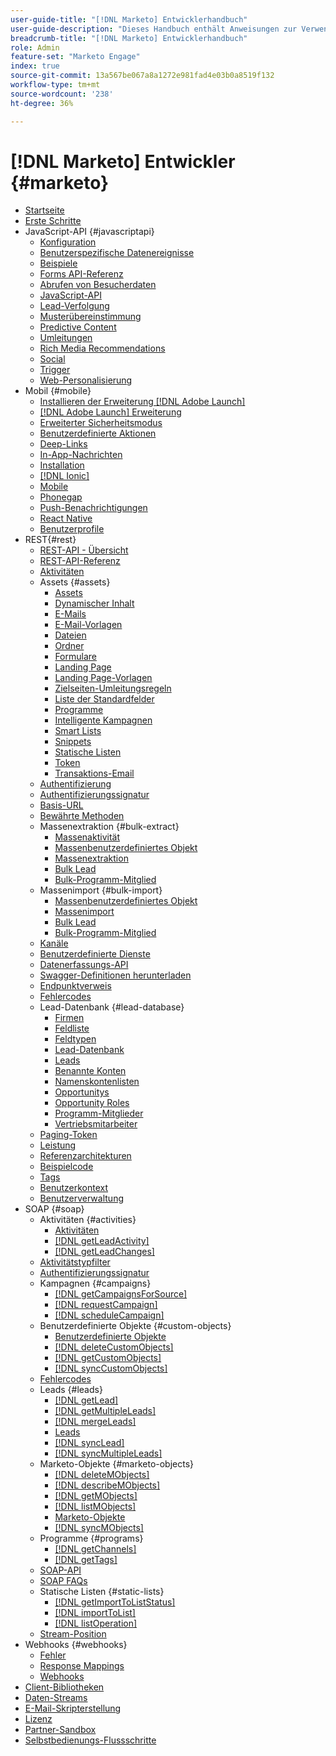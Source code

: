 ```yaml
---
user-guide-title: "[!DNL Marketo] Entwicklerhandbuch"
user-guide-description: "Dieses Handbuch enthält Anweisungen zur Verwendung von [!DNL Marketo] APIs."
breadcrumb-title: "[!DNL Marketo] Entwicklerhandbuch"
role: Admin
feature-set: "Marketo Engage"
index: true
source-git-commit: 13a567be067a8a1272e981fad4e03b0a8519f132
workflow-type: tm+mt
source-wordcount: '238'
ht-degree: 36%

---
```



# [!DNL Marketo] Entwickler {#marketo}

- [Startseite](home.md)
- [Erste Schritte](getting-started.md)
- JavaScript-API {#javascriptapi}
   - [Konfiguration](javascript-api/configuration.md)
   - [Benutzerspezifische Datenereignisse](javascript-api/custom-data-events.md)
   - [Beispiele](javascript-api/examples.md)
   - [Forms API-Referenz](javascript-api/forms-api-reference.md)
   - [Abrufen von Besucherdaten](javascript-api/get-visitor-data.md)
   - [JavaScript-API](javascript-api/javascript-api.md)
   - [Lead-Verfolgung](javascript-api/lead-tracking.md)
   - [Musterübereinstimmung](javascript-api/pattern-match.md)
   - [Predictive Content](javascript-api/predictive-content.md)
   - [Umleitungen](javascript-api/redirect.md)
   - [Rich Media Recommendations](javascript-api/rich-media-recommendation.md)
   - [Social](javascript-api/social.md)
   - [Trigger](javascript-api/triggers.md)
   - [Web-Personalisierung](javascript-api/web-personalization.md)
- Mobil {#mobile}
   - [Installieren der Erweiterung [!DNL Adobe Launch] ](mobile/adobe-launch-extension-installation.md)
   - [[!DNL Adobe Launch] Erweiterung](mobile/adobe-launch-extension.md)
   - [Erweiterter Sicherheitsmodus](mobile/advanced-security-access-mode.md)
   - [Benutzerdefinierte Aktionen](mobile/custom-actions.md)
   - [Deep-Links](mobile/enabling-deep-links-in-your-app.md)
   - [In-App-Nachrichten](mobile/in-app-messages.md)
   - [Installation](mobile/installation.md)
   - [[!DNL Ionic]](mobile/ionic.md)
   - [Mobile](mobile/mobile.md)
   - [Phonegap](mobile/phonegap.md)
   - [Push-Benachrichtigungen](mobile/push-notifications.md)
   - [React Native](mobile/react-native.md)
   - [Benutzerprofile](mobile/user-profiles.md)
- REST{#rest}
   - [REST-API - Übersicht](rest-api/rest-api.md)
   - [REST-API-Referenz](https://developer.adobe.com/marketo-apis/)
   - [Aktivitäten](rest-api/activities.md)
   - Assets {#assets}
      - [Assets](rest-api/assets.md)
      - [Dynamischer Inhalt](rest-api/dynamic-content.md)
      - [E-Mails](rest-api/emails.md)
      - [E-Mail-Vorlagen](rest-api/email-templates.md)
      - [Dateien](rest-api/files.md)
      - [Ordner](rest-api/folders.md)
      - [Formulare](rest-api/forms.md)
      - [Landing Page](rest-api/landing-pages.md)
      - [Landing Page-Vorlagen](rest-api/landing-page-templates.md)
      - [Zielseiten-Umleitungsregeln](rest-api/landing-page-redirect-rules.md)
      - [Liste der Standardfelder](rest-api/list-of-standard-fields.md)
      - [Programme](rest-api/programs.md)
      - [Intelligente Kampagnen](rest-api/smart-campaigns.md)
      - [Smart Lists](rest-api/smart-lists.md)
      - [Snippets](rest-api/snippets.md)
      - [Statische Listen](rest-api/static-lists.md)
      - [Token](rest-api/tokens.md)
      - [Transaktions-Email](rest-api/transactional-email.md)
   - [Authentifizierung](rest-api/authentication.md)
   - [Authentifizierungssignatur](rest-api/authentication-signature.md)
   - [Basis-URL](rest-api/base-url.md)
   - [Bewährte Methoden](rest-api/marketo-integration-best-practices.md)
   - Massenextraktion {#bulk-extract}
      - [Massenaktivität](rest-api/bulk-activity-extract.md)
      - [Massenbenutzerdefiniertes Objekt](rest-api/bulk-custom-object-extract.md)
      - [Massenextraktion](rest-api/bulk-extract.md)
      - [Bulk Lead](rest-api/bulk-lead-extract.md)
      - [Bulk-Programm-Mitglied](rest-api/bulk-program-member-extract.md)
   - Massenimport {#bulk-import}
      - [Massenbenutzerdefiniertes Objekt](rest-api/bulk-custom-object-import.md)
      - [Massenimport](rest-api/bulk-import.md)
      - [Bulk Lead](rest-api/bulk-lead-import.md)
      - [Bulk-Programm-Mitglied](rest-api/bulk-program-member-import.md)
   - [Kanäle](rest-api/channels.md)
   - [Benutzerdefinierte Dienste](rest-api/custom-services.md)
   - [Datenerfassungs-API](rest-api/data-ingestion.md)
   - [Swagger-Definitionen herunterladen](rest-api/swagger.md)
   - [Endpunktverweis](rest-api/endpoint-reference.md)
   - [Fehlercodes](rest-api/error-codes.md)
   - Lead-Datenbank {#lead-database}
      - [Firmen](rest-api/companies.md)
      - [Feldliste](rest-api/fields.md)
      - [Feldtypen](rest-api/field-types.md)
      - [Lead-Datenbank](rest-api/lead-database.md)
      - [Leads](rest-api/leads.md)
      - [Benannte Konten](rest-api/named-accounts.md)
      - [Namenskontenlisten](rest-api/named-account-lists.md)
      - [Opportunitys](rest-api/opportunities.md)
      - [Opportunity Roles](rest-api/opportunity-roles.md)
      - [Programm-Mitglieder](rest-api/program-members.md)
      - [Vertriebsmitarbeiter](rest-api/sales-persons.md)
   - [Paging-Token](rest-api/paging-tokens.md)
   - [Leistung](rest-api/performance.md)
   - [Referenzarchitekturen](rest-api/reference-architectures.md)
   - [Beispielcode](https://github.com/Marketo/REST-Sample-Code)
   - [Tags](rest-api/tags.md)
   - [Benutzerkontext](rest-api/user-context.md)
   - [Benutzerverwaltung](rest-api/user-management.md)
- SOAP {#soap}
   - Aktivitäten {#activities}
      - [Aktivitäten](soap-api/activities.md)
      - [[!DNL getLeadActivity]](soap-api/getleadactivity.md)
      - [[!DNL getLeadChanges]](soap-api/getleadchanges.md)
   - [Aktivitätstypfilter](soap-api/activity-type-filters.md)
   - [Authentifizierungssignatur](soap-api/authentication-signature.md)
   - Kampagnen {#campaigns}
      - [[!DNL getCampaignsForSource]](soap-api/getcampaignsforsource.md)
      - [[!DNL requestCampaign]](soap-api/requestcampaign.md)
      - [[!DNL scheduleCampaign]](soap-api/schedulecampaign.md)
   - Benutzerdefinierte Objekte {#custom-objects}
      - [Benutzerdefinierte Objekte](soap-api/custom-objects.md)
      - [[!DNL deleteCustomObjects]](soap-api/deletecustomobjects.md)
      - [[!DNL getCustomObjects]](soap-api/getcustomobjects.md)
      - [[!DNL syncCustomObjects]](soap-api/synccustomobjects.md)
   - [Fehlercodes](soap-api/error-codes.md)
   - Leads {#leads}
      - [[!DNL getLead]](soap-api/getlead.md)
      - [[!DNL getMultipleLeads]](soap-api/getmultipleleads.md)
      - [[!DNL mergeLeads]](soap-api/mergeleads.md)
      - [Leads](soap-api/leads.md)
      - [[!DNL syncLead]](soap-api/synclead.md)
      - [[!DNL syncMultipleLeads]](soap-api/syncmultipleleads.md)
   - Marketo-Objekte {#marketo-objects}
      - [[!DNL deleteMObjects]](soap-api/deletemobjects.md)
      - [[!DNL describeMObjects]](soap-api/describemobject.md)
      - [[!DNL getMObjects]](soap-api/getmobjects.md)
      - [[!DNL listMObjects]](soap-api/listmobjects.md)
      - [Marketo-Objekte](soap-api/marketo-objects.md)
      - [[!DNL syncMObjects]](soap-api/syncmobjects.md)
   - Programme {#programs}
      - [[!DNL getChannels]](soap-api/getchannels.md)
      - [[!DNL getTags]](soap-api/gettags.md)
   - [SOAP-API](soap-api/soap-api.md)
   - [SOAP FAQs](soap-api/soap-faq.md)
   - Statische Listen {#static-lists}
      - [[!DNL getImportToListStatus]](soap-api/getimporttoliststatus.md)
      - [[!DNL importToList]](soap-api/importtolist.md)
      - [[!DNL listOperation]](soap-api/listoperation.md)
   - [Stream-Position](soap-api/stream-position.md)
- Webhooks {#webhooks}
   - [Fehler](webhooks/errors.md)
   - [Response Mappings](webhooks/response-mappings.md)
   - [Webhooks](webhooks/webhooks.md)
- [Client-Bibliotheken](https://github.com/Marketo/Community-Supported-Client-Libraries)
- [Daten-Streams](data-streams.md)
- [E-Mail-Skripterstellung](email-scripting.md)
- [Lizenz](api-license.md)
- [Partner-Sandbox](partner-sandbox.md)
- [Selbstbedienungs-Flussschritte](self-service-flow-steps.md)
